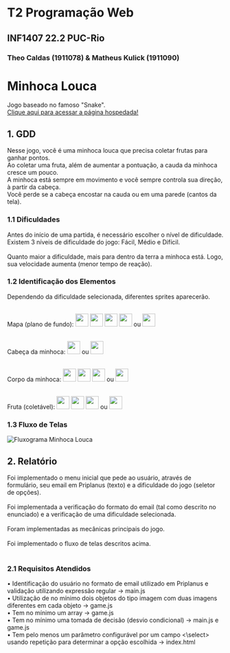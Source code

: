 # T2 Programação Web
## INF1407 22.2 PUC-Rio
### Theo Caldas (1911078) & Matheus Kulick (1911090)

# Minhoca Louca
Jogo baseado no famoso "Snake". <br>
<a href="https://minhoca-louca.netlify.app">Clique aqui para acessar a página hospedada!</a><br>

## 1. GDD
Nesse jogo, você é uma minhoca louca que precisa coletar frutas para ganhar pontos. <br>
Ao coletar uma fruta, além de aumentar a pontuação, a cauda da minhoca cresce um pouco. <br>
A minhoca está sempre em movimento e você sempre controla sua direção, à partir da cabeça. <br>
Você perde se a cabeça encostar na cauda ou em uma parede (cantos da tela). <br>

### 1.1 Dificuldades
Antes do início de uma partida, é necessário escolher o nível de dificuldade. <br>
Existem 3 níveis de dificuldade do jogo: Fácil, Médio e Difícil. <br> <br>
Quanto maior a dificuldade, mais para dentro da terra a minhoca está. Logo, sua velocidade aumenta (menor tempo de reação). <br>

### 1.2 Identificação dos Elementos
Dependendo da dificuldade selecionada, diferentes sprites aparecerão. <br>

<br> Mapa (plano de fundo): 
<img src="/images/easy/mapa_00.png" width="30px" height="30px"/>
<img src="/images/easy/mapa_01.png" width="30px" height="30px"/>
<img src="/images/easy/mapa_02.png" width="30px" height="30px"/>
<img src="/images/easy/mapa_03.png" width="30px" height="30px"/> ou
<img src="/images/mapTile1.png" width="30px" height="30px"/>

<br> Cabeça da minhoca: 
<img src="/images/easy/cobra_05.png" width="30px" height="30px"/> ou
<img src="/images/snakeHead.png" width="30px" height="30px"/>

<br> Corpo da minhoca: 
<img src="/images/easy/cobra_06.png" width="30px" height="30px"/>
<img src="/images/easy/cobra_07.png" width="30px" height="30px"/>
<img src="/images/easy/cobra_08.png" width="30px" height="30px"/> ou
<img src="/images/snakeBody.png" width="30px" height="30px"/>

<br> Fruta (coletável):
<img src="/images/easy/fruta_09.png" width="30px" height="30px"/>
<img src="/images/easy/fruta_10.png" width="30px" height="30px"/>
<img src="/images/easy/fruta_11.png" width="30px" height="30px"/> ou
<img src="/images/fruit.png" width="30px" height="30px"/>
<br>

### 1.3 Fluxo de Telas
<img src="/images/fluxograma.png" alt="Fluxograma Minhoca Louca"/>

## 2. Relatório
Foi implementado o menu inicial que pede ao usuário, através de formulário, seu email em Priplanus (texto) e a dificuldade do jogo (seletor de opções). <br><br>
Foi implementada a verificação do formato do email (tal como descrito no enunciado) e a verificação de uma dificuldade selecionada. <br><br>
Foram implementadas as mecânicas principais do jogo. <br><br>
Foi implementado o fluxo de telas descritos acima. <br><br>

### 2.1 Requisitos Atendidos
• Identificação do usuário no formato de email utilizado em Priplanus e validação utilizando expressão regular -> main.js <br>
• Utilização de no mínimo dois objetos do tipo imagem com duas imagens diferentes em cada objeto -> game.js <br>
• Tem no mínimo um array -> game.js <br>
• Tem no mínimo uma tomada de decisão (desvio condicional) -> main.js e game.js <br>
• Tem pelo menos um parâmetro configurável por um campo <\select> usando repetição para determinar a opção escolhida -> index.html <br>
